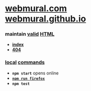 # [webmural.com](https://webmural.com) <br> [webmural.github.io](https://webmural.github.io)

### maintain [valid](https://html5.validator.nu/?doc=https%3A%2F%2Fwebmural.com) [HTML](https://mdn.io/html)

* <b>[index](index.html)</b>
* <b>[404](404.html)</b>

### [local](package.json) [commands](https://docs.npmjs.com/cli/v7/commands)

* <b>`npm start`</b> opens online
* [<b>`npm run firefox`</b>](https://firefox.com)
* <b>`npm test`</b>
